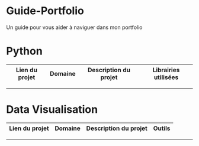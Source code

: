 # Guide-Portfolio
Un guide pour vous aider à naviguer dans mon portfolio

# Python

| Lien du projet | Domaine | Description du projet | Librairies utilisées |    
|---|---|---|---|

***

# Data Visualisation

| Lien du projet | Domaine | Description du projet | Outils |    
|---|---|---|---|

***
